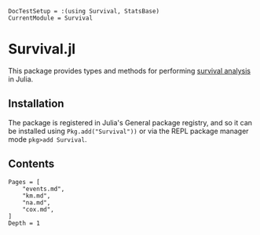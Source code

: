 ```@meta
DocTestSetup = :(using Survival, StatsBase)
CurrentModule = Survival
```

# Survival.jl

This package provides types and methods for performing
[survival analysis](https://en.wikipedia.org/wiki/Survival_analysis) in Julia.

## Installation

The package is registered in Julia's General package registry, and so it can 
be installed using `Pkg.add("Survival"))` or via the REPL package manager mode `pkg>add Survival`.

## Contents

```@contents
Pages = [
    "events.md",
    "km.md",
    "na.md",
    "cox.md",
]
Depth = 1
```
